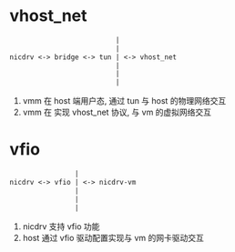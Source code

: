 # vhost_net
```txt
                          |
                          |
nicdrv <-> bridge <-> tun | <-> vhost_net
                          |
                          |
                          |
```
1. vmm 在 host 端用户态, 通过 tun 与 host 的物理网络交互
2. vmm 在 实现 vhost_net 协议, 与 vm 的虚拟网络交互

# vfio
```txt
                |
nicdrv <-> vfio | <-> nicdrv-vm
                |
                |
                |
```
1. nicdrv 支持 vfio 功能
2. host 通过 vfio 驱动配置实现与 vm 的网卡驱动交互
